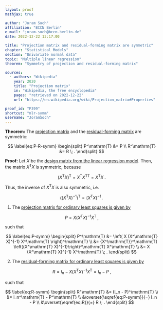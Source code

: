 ```yaml
---
layout: proof
mathjax: true

author: "Joram Soch"
affiliation: "BCCN Berlin"
e_mail: "joram.soch@bccn-berlin.de"
date: 2022-12-22 13:17:00

title: "Projection matrix and residual-forming matrix are symmetric"
chapter: "Statistical Models"
section: "Univariate normal data"
topic: "Multiple linear regression"
theorem: "Symmetry of projection and residual-forming matrix"

sources:
  - authors: "Wikipedia"
    year: 2020
    title: "Projection matrix"
    in: "Wikipedia, the free encyclopedia"
    pages: "retrieved on 2022-12-22"
    url: "https://en.wikipedia.org/wiki/Projection_matrix#Properties"

proof_id: "P399"
shortcut: "mlr-symm"
username: "JoramSoch"
---
```



**Theorem:** The [projection matrix](/D/pmat) and the [residual-forming matrix](/D/rfmat) are symmetric:

$$ \label{eq:P-R-symm}
\begin{split}
P^\mathrm{T} &= P \\
R^\mathrm{T} &= R \; .
\end{split}
$$


**Proof:** Let $X$ be the [design matrix from the linear regression model](/D/mlr). Then, the matrix $X^\mathrm{T} X$ is symmetric, because 

$$ \label{eq:XTX-symm}
(X^\mathrm{T} X)^\mathrm{T} = X^\mathrm{T} {X^\mathrm{T}}^\mathrm{T} = X^\mathrm{T} X \; .
$$

Thus, the inverse of $X^\mathrm{T} X$ is also symmetric, i.e.

$$ \label{eq:XTX-inv-symm}
\left((X^\mathrm{T} X)^{-1}\right)^\mathrm{T} = (X^\mathrm{T} X)^{-1} \; .
$$

1) The [projection matrix for ordinary least squares is given by](/P/mlr-mat)

$$ \label{eq:P}
P = X (X^\mathrm{T} X)^{-1} X^\mathrm{T} \; ,
$$

such that

$$ \label{eq:P-symm}
\begin{split}
P^\mathrm{T} &= \left( X (X^\mathrm{T} X)^{-1} X^\mathrm{T} \right)^\mathrm{T} \\
&= {X^\mathrm{T}}^\mathrm{T} \left((X^\mathrm{T} X)^{-1}\right)^\mathrm{T} X^\mathrm{T} \\
&= X (X^\mathrm{T} X)^{-1} X^\mathrm{T} \; .
\end{split}
$$

2) The [residual-forming matrix for ordinary least squares is given by](/P/mlr-mat)

$$ \label{eq:R}
R = I_n - X (X^\mathrm{T} X)^{-1} X^\mathrm{T} = I_n - P \; ,
$$

such that

$$ \label{eq:R-symm}
\begin{split}
R^\mathrm{T} &= (I_n - P)^\mathrm{T} \\
&= I_n^\mathrm{T} - P^\mathrm{T} \\
&\overset{\eqref{eq:P-symm}}{=} I_n - P \\
&\overset{\eqref{eq:R}}{=} R \; .
\end{split}
$$